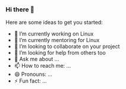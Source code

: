 ### Hi there 👋

Here are some ideas to get you started:

- 🔭 I’m currently working on Linux
- 🌱 I’m currently mentoring for Linux
- 👯 I’m looking to collaborate on your project
- 🤔 I’m looking for help from others too
- 💬 Ask me about ...
- 📫 How to reach me: ...
- 😄 Pronouns: ...
- ⚡ Fun fact: ...

